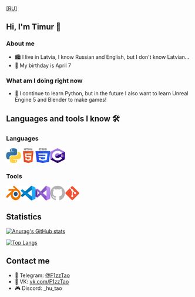 [[RU]](https://github.com/F1zzTao/F1zzTao/blob/main/README_RU.md)

## Hi, I'm Timur 👋

### About me
- 🏙 I live in Latvia, I know Russian and English, but I don't know Latvian...
- 🎂 My birthday is April 7

### What am I doing right now
- 🌱 I continue to learn Python, but in the future I also want to learn Unreal Engine 5 and Blender to make games!

## Languages and tools I know 🛠

### Languages
<img align="left" alt="Python" width="40px" height="40px" src="images/python.svg" />
<img align="left" alt="HTML" width="40px" height="40px" src="images/html5.svg" />
<img align="left" alt="CSS" width="40px" height="40px" src="images/css.svg" />
<img alt="C#" width="40px" height="40px" src="images/csharp.svg" />

### Tools
<img align="left" alt="Blender" width="40px" height="40px" src="images/blender.svg" />
<img align="left" alt="Visual Studio Code" width="40px" height="40px" src="images/vscode.svg" />
<img align="left" alt="Visual Studio" width="40px" height="40px" src="images/vs.svg" />
<img align="left" alt="GitHub" width="40px" height="40px" src="images/github.svg" />
<img alt="Git" width="40px" height="40px" src="images/git.svg" />

## Statistics
[![Anurag's GitHub stats](https://github-readme-stats.vercel.app/api?username=F1zzTao&show_icons=true&theme=tokyonight)](https://github.com/anuraghazra/github-readme-stats)

[![Top Langs](https://github-readme-stats.vercel.app/api/top-langs/?username=F1zzTao&layout=compact&theme=tokyonight)](https://github.com/anuraghazra/github-readme-stats)

## Contact me
- 📱 Telegram: [@F1zzTao](https://t.me/F1zzTao)
- 💬 VK: [vk.com/F1zzTao](https://vk.com/id322615766)
- 🎮 Discord: _hu_tao
